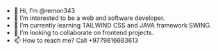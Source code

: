 - 👋 Hi, I’m @remon343
- 👀 I’m interested to be a web and software developer.
- 🌱 I’m currently learning TAILWIND CSS and JAVA framework SWING.
- 💞️ I’m looking to collaborate on frontend projects.
- 📫 How to reach me? Call +9779816683613

<!---
remon343/remon343 is a ✨ special ✨ repository because its `README.md` (this file) appears on your GitHub profile.
You can click the Preview link to take a look at your changes.
--->
